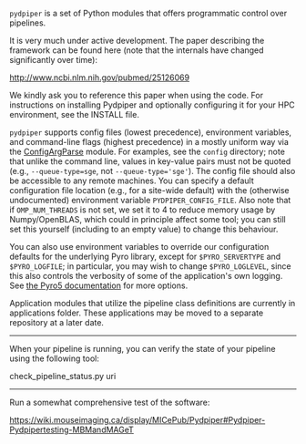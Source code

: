 `pydpiper` is a set of Python modules that offers programmatic control over pipelines. 

It is very much under active development. The paper describing the framework can be found here (note that the internals have changed significantly over time):

http://www.ncbi.nlm.nih.gov/pubmed/25126069

We kindly ask you to reference this paper when using the code.
For instructions on installing Pydpiper and optionally configuring it for your HPC environment, see the INSTALL file.

`pydpiper` supports config files (lowest precedence), environment variables, and command-line flags (highest precedence) in a mostly uniform way via the [ConfigArgParse](https://pypi.python.org/pypi/ConfigArgParse) module.  For examples, see the `config` directory; note that unlike the command line, values in key-value pairs must not be quoted (e.g., `--queue-type=sge`, not `--queue-type='sge'`).  The config file should also be accessible to any remote machines.  You can specify a default configuration file location (e.g., for a site-wide default) with the (otherwise undocumented) environment variable `PYDPIPER_CONFIG_FILE`.  Also note that if `OMP_NUM_THREADS` is not set, we set it to 4 to reduce memory usage by Numpy/OpenBLAS, which could in principle affect some tool; you can still set this yourself (including to an empty value) to change this behaviour.

You can also use environment variables to override our configuration defaults for the underlying Pyro library, except for
`$PYRO_SERVERTYPE` and `$PYRO_LOGFILE`; in particular, you may wish to change `$PYRO_LOGLEVEL`, since this also controls
the verbosity of some of the application's own logging.  See [the Pyro5 documentation](https://pyro5.readthedocs.io) for more options.

Application modules that utilize the pipeline class definitions are currently in applications folder. These applications may be moved to a separate repository at a later date.
 
*** *** ***
When your pipeline is running, you can verify the state of your pipeline using the following tool:

check_pipeline_status.py uri

*** *** ***
Run a somewhat comprehensive test of the software:

https://wiki.mouseimaging.ca/display/MICePub/Pydpiper#Pydpiper-Pydpipertesting-MBMandMAGeT
